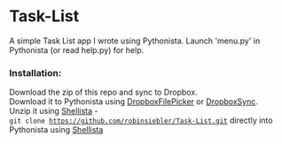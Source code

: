 Task-List
=========

A simple Task List app I wrote using Pythonista. Launch 'menu.py' in Pythonista (or read help.py) for help.

<h3>
<a name="user-content-installation" class="anchor" href="#installation" aria-hidden="true"><span class="octicon octicon-link"></span></a>Installation:</h3>

Download the zip of this repo and sync to Dropbox. <br>
Download it to Pythonista using <a href="https://gist.github.com/omz/fb180c58c94526e2c40b">DropboxFilePicker</a> or <a href="https://gist.github.com/sidewinder42/8631794">DropboxSync</a>.<br> Unzip it using <a href="https://github.com/transistor1/shellista">Shellista</a> - <br>
<code>git clone https://github.com/robinsiebler/Task-List.git</code> directly into Pythonista using <a href="https://github.com/transistor1/shellista">Shellista</a>
<h3>
